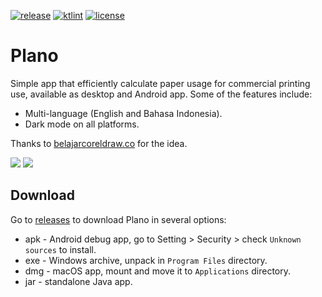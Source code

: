 [![release](https://img.shields.io/github/release/hendraanggrian/plano.svg)](https://github.com/hendraanggrian/plano/releases)
[![ktlint](https://img.shields.io/badge/code%20style-%E2%9D%A4-FF4081.svg)](https://ktlint.github.io/)
[![license](https://img.shields.io/github/license/hendraanggrian/plano)](http://www.apache.org/licenses/LICENSE-2.0)

Plano
=====

Simple app that efficiently calculate paper usage for commercial printing use, available as desktop and Android app.
Some of the features include:
* Multi-language (English and Bahasa Indonesia).
* Dark mode on all platforms.

Thanks to [belajarcoreldraw.co](http://www.belajarcoreldraw.co/2013/08/software-portable-untuk-menghitung.html) for the idea.

![][screenshot_javafx]
![][screenshot_android]

Download
--------

Go to [releases] to download Plano in several options:
* apk - Android debug app, go to Setting > Security > check `Unknown sources` to install.
* exe - Windows archive, unpack in `Program Files` directory.
* dmg - macOS app, mount and move it to `Applications` directory.
* jar - standalone Java app.

[screenshot_javafx]: art/screenshot_javafx.png
[screenshot_android]: art/screenshot_android.png
[releases]: https://github.com/hendraanggrian/plano/releases
